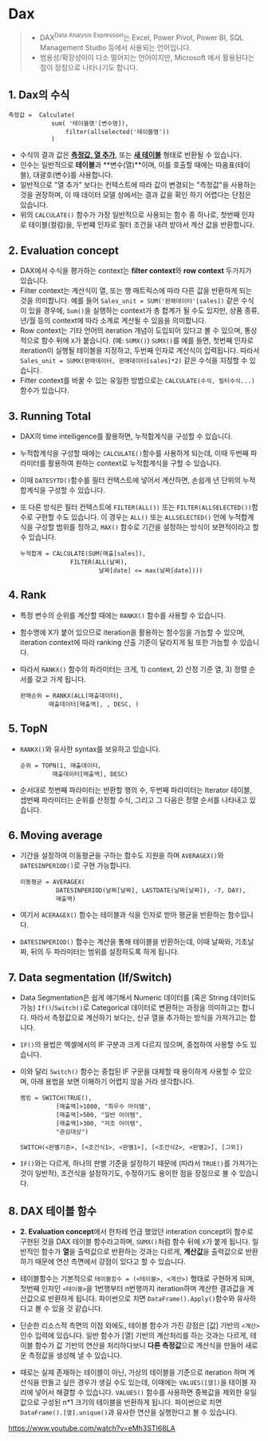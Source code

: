 # Dax

> - DAX<sup>Data Analysis Expression</sup>는 Excel, Power Pivot, Power BI, SQL Management Studio 등에서 사용되는 언어입니다.
> - 범용성/확장성이이 다소 떨어지는 언어이지만, Microsoft 에서 활용된다는 점이 장점으로 나타나기도 합니다.

## 1. Dax의 수식

```dax
측정값 =  Calculate(
			sum( '테이블명'[변수명]),
				filter(allselected('테이블명'))
			)
```

- 수식의 결과 값은 **<u>측정값, 열 추가</u>**, 또는 **<u>새 테이블</u>** 형태로 반환될 수 있습니다.
- 인수는 일반적으로 **테이블**과 **변수(열)**이며, 이를 호출할 때에는 따옴표(테이블), 대괄호(변수)를 사용합니다.
- 일반적으로 "열 추가" 보다는 컨텍스트에 따라 값이 변경되는 "측정값"을 사용하는 것을 권장하며, 이 때 데이터 모델 상에서는 결과 값을 확인 하기 어렵다는 단점은 있습니다.
- 위의 `CALCULATE()` 함수가 가장 일반적으로 사용되는 함수 중 하나로, 첫번째 인자로 테이블(컬럼)을, 두번쨰 인자로 필터 조건을 내려 받아서 계산 값을 반환합니다.

## 2. Evaluation concept

- DAX에서 수식을 평가하는 context는 **filter context**와 **row context** 두가지가 있습니다.
- Filter context는 계산식이 열, 또는 행 매트릭스에 따라 다른 값을 반환하게 되는 것을 의미합니다.
  예를 들어 `Sales_unit = SUM('판매데이터'[sales])` 같은 수식이 있을 경우에, `Sum()`을 실행하는 context가 총 합계가 될 수도 있지만, 상품 종류, 년/월 등의 context에 따라 소계로 계산될 수 있음을 의미합니다.
- Row context는 기타 언어의 iteration 개념이 도입되어 있다고 볼 수 있으며, 통상적으로 함수 뒤에 `X`가 붙습니다. (예: `SUMX()`)
  `SUMX()`를 예를 들면, 첫번째 인자로 iteration이 실행될 테이블을 지정하고, 두번째 인자로 계산식이 입력됩니다. 따라서 `Sales_unit = SUMX(판매데이터, 판매데이터[sales]*2)` 같은 수식을 지정할 수 있습니다.
- Filter context를 바꿀 수 있는 유일한 방법으로는 `CALCULATE(수식, 필터수식...)` 함수가 있습니다.

## 3. Running Total

- DAX의 time intelligence를 활용하면, 누적합계식을 구성할 수 있습니다.

- 누적합계식을 구성할 때에는 `CALCULATE()`함수를 사용하게 되는데, 이때 두번째 파라미터를 활용하여 원하는 context로 누적합계식을 구할 수 있습니다.

- 이때 `DATESYTD()`함수를 필터 컨택스트에 넣어서 계산하면, 손쉽게 년 단위의 누적합계식을 구성할 수 있습니다.

- 또 다른 방식은 필터 컨텍스트에  `FILTER(ALL())` 또는 `FILTER(ALLSELECTED())`함수로  구현할 수도 있습니다. 이 경우는 `ALL()` 또는 `ALLSELECTED()` 안에 누적합계식을 구성할 범위를 정하고, `MAX()` 함수로 기간을 설정하는 방식이 보편적이라고 할 수 있습니다.

  ```DAX
  누적합계 = CALCULATE(SUM(매출[sales]),
  				FILTER(ALL(날짜),
  						날짜[date] <= max(날짜[date])))
  ```

## 4. Rank

- 특정 변수의 순위를 계산할 때에는 `RANKX()` 함수를 사용할 수 있습니다.

- 함수명에 X가 붙어 있으므로 iteration을 활용하는 함수임을 가늠할 수 있으며, iteration context에 따라 ranking 산출 기준이 달라지게 됨 또한 가늠할 수 있습니다.

- 따라서 `RANKX()` 함수의 파라미터는 크게, 1) context, 2) 산정 기준 열, 3) 정렬 순서를 갖고 가게 됩니다.

  ```DAX
  판매순위 = RANKX(ALL(매출데이터),
  		  매출데이터[매출액], , DESC, )
  ```

## 5. TopN

- `RANKX()`와 유사한 syntax를 보유하고 있습니다.

  ```DAX
  순위 = TOPN(1, 매출데이터,
  		   매출데이터[매출액], DESC)
  ```

- 순서대로 첫번째 파라미터는 반환할 행의 수, 두번째 파라미터는 Iterator 테이블, 셉번째 파라미터는 순위를 산정할 수식, 그리고 그 다음은 정렬 순서를 나타내고 있습니다.

## 6.  Moving average

- 기간을 설정하여 이동평균을 구하는 함수도 지원을 하며 `AVERAGEX()`와 `DATESINPERIOD()`로 구현 가능합니다.

  ```DAX
  이동평균 = AVERAGEX(
  			DATESINPERIOD(날짜[날짜], LASTDATE(날짜[날짜]), -7, DAY),
  			매출액)
  ```

- 여기서 `ACERAGEX()` 함수는 테이블과 식을 인자로 받아 평균을 반환하는 함수입니다.

- `DATESINPERIOD()` 함수는 계산을 통해 테이블을 반환하는데, 이때 날짜와, 기초날짜, 뒤의 두 파라미터는 범위를 설정하도록 하게 됩니다.

## 7. Data segmentation (If/Switch)

- Data Segmentation은 쉽게 얘기해서 Numeric 데이터를 (혹은 String 데이터도 가능) `If()`/`Switch()`로 Categorical 데이터로 변환하는 과정을 의미하고는 합니다. 따라서 측정값으로 계산하기 보다는, 신규 열을 추가하는 방식을 가져가고는 합니다.

- `IF()`의 용법은 엑셀에서의 IF 구분과  크게 다르지 않으며, 중첩하여 사용할 수도 있습니다.

- 이와 달리 `Switch()` 함수는 중첩된 IF 구문을 대체할 때 용이하게 사용할 수 있으며, 아래 용법을 보면 이해하기 어렵지 않을 거라 생각합니다.

  ```DAX
  랭킹 = SWITCH(TRUE(),
  			[매출액]>1000, "최우수 아이템",
  			[매출액]>500, "일반 아이템",
  			[매출액]>300, "저조 아이템",
  			"관심대상")
  			
  SWITCH(<판별기준>, [<조건식1>, <판별1>], [<조건식2>, <판별2>], [그외])
  ```

- `IF()`와는 다르게, 하나의 판별 기준을 설정하기 때문에 (따라서 `TRUE()`를 가져가는 것이 일반적), 조건식을 설정하기도, 수정하기도 용이한 점을 장점으로 볼 수 있습니다.

## 8. DAX 테이블 함수

- **2. Evaluation concept**에서 한차례 언급 했었던 interation concept이 함수로 구현된 것을 DAX 테이블 함수라고하며, `SUMX()`처럼 함수 뒤에 `X`가 붙게 됩니다. 일반적인 함수가 **열**을 출력값으로 반환하는 것과는 다르게, **계산값**을 출력값으로 반환하기 때문에 연산 측면에서 강점이 있다고 할 수 있습니다.

- 테이블함수는 기본적으로 `테이블함수 = (<테이블>, <계산>)` 형태로 구현하게 되며, 첫번째 인자인 `<테이블>`을 1번행부터 n번행까지 iteration하며 계산한 결과값을 계산값으로 반환하게 됩니다. 파이썬으로 치면 `DataFrame().Apply()`함수와 유사하다고 볼 수 있을 것 같습니다.

- 단순한 리소스적 측면의 이점 외에도, 테이블 함수가 가진 강점은 [값] 기반의 `<계산>` 인수 입력에 있습니다. 일반 함수가 [열] 기반의 계산처리를 하는 것과는 다르게, 테이블 함수가 값 기반의 연산을 처리하다보니 **다른 측정값**으로 계산식을 만들어 새로운 측정값을 생성해 낼 수 있습니다.

- 때로는 실제 존재하는 테이블이 아닌, 가상의 테이블을 기준으로 iteration 하며 계산식을 만들고 싶은 경우가 생길 수도 있는데, 이때에는 `VALUES([열])`을 테이블 자리에 넣어서 해결할 수 있습니다. `VALUES()` 함수를 사용하면 중복값을 제외한 유일값으로 구성된 n*1 크기의 테이블을 반환하게 됩니다. 파이썬으로 치면 `DataFrame().[열].unique()`과 유사한 연산을 실행한다고 볼 수 있습니다.

  

https://www.youtube.com/watch?v=eMh3STI68LA
